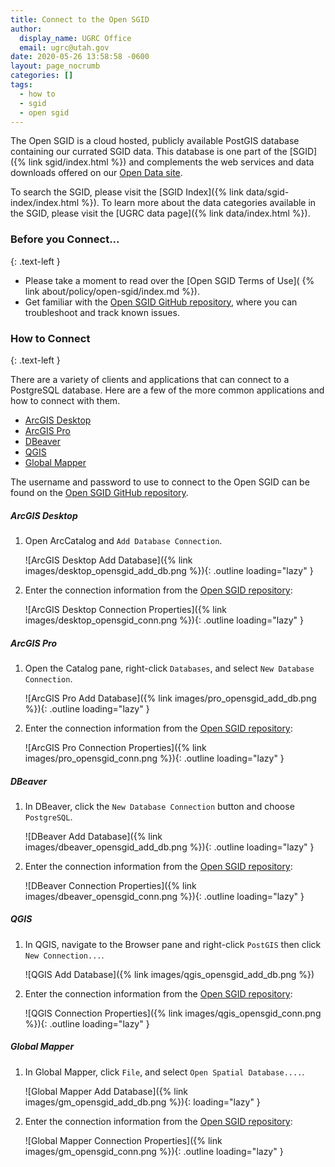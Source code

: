 ```yaml
---
title: Connect to the Open SGID
author:
  display_name: UGRC Office
  email: ugrc@utah.gov
date: 2020-05-26 13:58:58 -0600
layout: page_nocrumb
categories: []
tags:
  - how to
  - sgid
  - open sgid
---
```


The Open SGID is a cloud hosted, publicly available PostGIS database containing our currated SGID data. This database is one part of the [SGID]({% link sgid/index.html %}) and complements the web services and data downloads offered on our [Open Data site](https://opendata.gis.utah.gov/).

To search the SGID, please visit the [SGID Index]({% link data/sgid-index/index.html %}). To learn more about the data categories available in the SGID, please visit the [UGRC data page]({% link data/index.html %}).

### Before you Connect...
{: .text-left }

- Please take a moment to read over the [Open SGID Terms of Use]( {% link about/policy/open-sgid/index.md %}).
- Get familiar with the [Open SGID GitHub repository](https://github.com/agrc/open-sgid), where you can troubleshoot and track known issues.

### How to Connect
{: .text-left }

There are a variety of clients and applications that can connect to a PostgreSQL database. Here are a few of the more common applications and how to connect with them.

- [ArcGIS Desktop](#arcgis-desktop)
- [ArcGIS Pro](#arcgis-pro)
- [DBeaver](#dbeaver)
- [QGIS](#qgis)
- [Global Mapper](#global-mapper)

The username and password to use to connect to the Open SGID can be found on the [Open SGID GitHub repository](https://github.com/agrc/open-sgid#connection-information).

##### ArcGIS Desktop

1. Open ArcCatalog and `Add Database Connection`.

    ![ArcGIS Desktop Add Database]({% link images/desktop_opensgid_add_db.png %}){: .outline loading="lazy" }

1. Enter the connection information from the [Open SGID repository](https://github.com/agrc/open-sgid#connection-information):

    ![ArcGIS Desktop Connection Properties]({% link images/desktop_opensgid_conn.png %}){: .outline loading="lazy" }

##### ArcGIS Pro

1. Open the Catalog pane, right-click `Databases`, and select `New Database Connection`.

    ![ArcGIS Pro Add Database]({% link images/pro_opensgid_add_db.png %}){: .outline loading="lazy" }

1. Enter the connection information from the [Open SGID repository](https://github.com/agrc/open-sgid#connection-information):

    ![ArcGIS Pro Connection Properties]({% link images/pro_opensgid_conn.png %}){: .outline loading="lazy" }

##### DBeaver

1. In DBeaver, click the `New Database Connection` button and choose `PostgreSQL`.

    ![DBeaver Add Database]({% link images/dbeaver_opensgid_add_db.png %}){: .outline loading="lazy" }

1. Enter the connection information from the [Open SGID repository](https://github.com/agrc/open-sgid#connection-information):

    ![DBeaver Connection Properties]({% link images/dbeaver_opensgid_conn.png %}){: .outline loading="lazy" }

##### QGIS

1. In QGIS, navigate to the Browser pane and right-click `PostGIS` then click `New Connection...`.

    ![QGIS Add Database]({% link images/qgis_opensgid_add_db.png %})

1. Enter the connection information from the [Open SGID repository](https://github.com/agrc/open-sgid#connection-information):

    ![QGIS Connection Properties]({% link images/qgis_opensgid_conn.png %}){: .outline loading="lazy" }

##### Global Mapper

1. In Global Mapper, click `File`, and select `Open Spatial Database....`.

    ![Global Mapper Add Database]({% link images/gm_opensgid_add_db.png %}){: loading="lazy" }

1. Enter the connection information from the [Open SGID repository](https://github.com/agrc/open-sgid#connection-information):

    ![Global Mapper Connection Properties]({% link images/gm_opensgid_conn.png %}){: .outline loading="lazy" }
